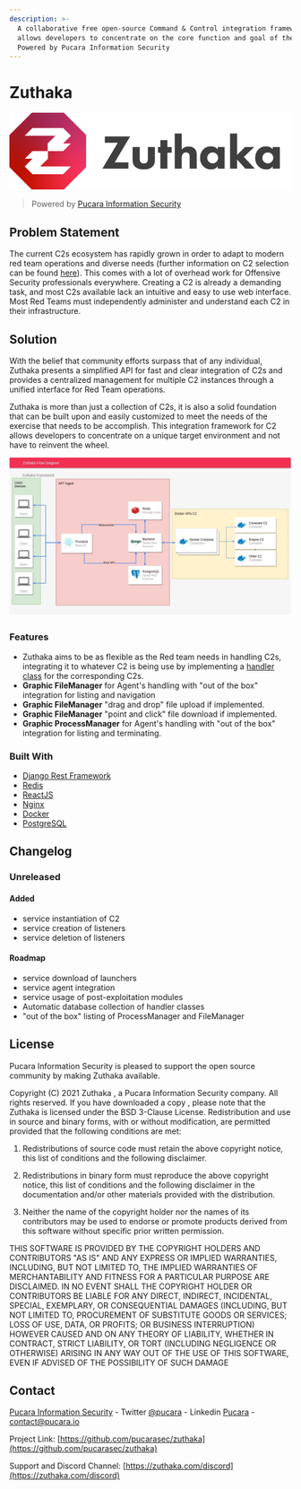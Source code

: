 ```yaml
---
description: >-
  A collaborative free open-source Command & Control integration framework that
  allows developers to concentrate on the core function and goal of their C2.
  Powered by Pucara Information Security
---
```


# Zuthaka



![](.gitbook/assets/variables-imagotipo-a-full-color-zuthaka-f-.png)

> Powered by [Pucara Information Security](https://pucara.io/)

## Problem Statement

The current C2s ecosystem has rapidly grown in order to adapt to modern red team operations and diverse needs \(further information on C2 selection can be found [here](https://www.thec2matrix.com/)\). This comes with a lot of overhead work for Offensive Security professionals everywhere. Creating a C2 is already a demanding task, and most C2s available lack an intuitive and easy to use web interface. Most Red Teams must independently administer and understand each C2 in their infrastructure.

## Solution

With the belief that community efforts surpass that of any individual, Zuthaka presents a simplified API for fast and clear integration of C2s and provides a centralized management for multiple C2 instances through a unified interface for Red Team operations.

Zuthaka is more than just a collection of C2s, it is also a solid foundation that can be built upon and easily customized to meet the needs of the exercise that needs to be accomplish. This integration framework for C2 allows developers to concentrate on a unique target environment and not have to reinvent the wheel.

![Zuthaka Framework](.gitbook/assets/draw-infrastructure.jpg)

### Features

* Zuthaka aims to be as flexible as the Red team needs in handling C2s, integrating it to whatever C2 is being use by implementing a [handler class](integrating-c2s.md) for the corresponding C2s.
* **Graphic FileManager** for Agent's handling with "out of the box" integration for listing and navigation
* **Graphic FileManager** "drag and drop" file upload if implemented.
* **Graphic FileManager** "point and click" file download if implemented.
* **Graphic ProcessManager** for Agent's handling with "out of the box" integration for listing and terminating.

### Built With

* [Django Rest Framework](https://www.django-rest-framework.org/)
* [Redis](https://redis.io/)
* [ReactJS](https://reactjs.org)
* [Nginx](https://www.nginx.com/)
* [Docker](https://www.docker.com/)
* [PostgreSQL](https://www.postgresql.org//)

## Changelog

### Unreleased                                        

#### Added

* service instantiation of C2
* service creation of listeners
* service deletion of listeners

#### Roadmap

* service download of launchers
* service agent integration
* service usage of post-exploitation modules
* Automatic database collection of handler classes
* "out of the box" listing of ProcessManager and FileManager

## License

Pucara Information Security  is pleased to support the open source community by making Zuthaka available.

Copyright \(C\) 2021 Zuthaka , a Pucara Information Security company. All rights reserved. If you have downloaded a copy , please note that the Zuthaka is licensed under the BSD 3-Clause License. Redistribution and use in source and binary forms, with or without modification, are permitted provided that the following conditions are met:

1. Redistributions of source code must retain the above copyright notice, this list of conditions and the following disclaimer.

2. Redistributions in binary form must reproduce the above copyright notice, this list of conditions and the following disclaimer in the documentation and/or other materials provided with the distribution.

3. Neither the name of the copyright holder nor the names of its contributors may be used to endorse or promote products derived from this software without specific prior written permission.

THIS SOFTWARE IS PROVIDED BY THE COPYRIGHT HOLDERS AND CONTRIBUTORS "AS IS" AND ANY EXPRESS OR IMPLIED WARRANTIES, INCLUDING, BUT NOT LIMITED TO, THE IMPLIED WARRANTIES OF MERCHANTABILITY AND FITNESS FOR A PARTICULAR PURPOSE ARE DISCLAIMED. IN NO EVENT SHALL THE COPYRIGHT HOLDER OR CONTRIBUTORS BE LIABLE FOR ANY DIRECT, INDIRECT, INCIDENTAL, SPECIAL, EXEMPLARY, OR CONSEQUENTIAL DAMAGES \(INCLUDING, BUT NOT LIMITED TO, PROCUREMENT OF SUBSTITUTE GOODS OR SERVICES; LOSS OF USE, DATA, OR PROFITS; OR BUSINESS INTERRUPTION\) HOWEVER CAUSED AND ON ANY THEORY OF LIABILITY, WHETHER IN CONTRACT, STRICT LIABILITY, OR TORT \(INCLUDING NEGLIGENCE OR OTHERWISE\) ARISING IN ANY WAY OUT OF THE USE OF THIS SOFTWARE, EVEN IF ADVISED OF THE POSSIBILITY OF SUCH DAMAGE

## Contact

[Pucara Information Security](https://pucara.io/) - Twitter [@pucara](https://twitter.com/pucarasec)  - Linkedin [Pucara](https://www.linkedin.com/company/pucarasec/) - contact@pucara.io

Project Link: [https://github.com/pucarasec/zuthaka](https://github.com/pucarasec/zuthaka)

Support and Discord Channel: [https://zuthaka.com/discord](https://zuthaka.com/discord)

